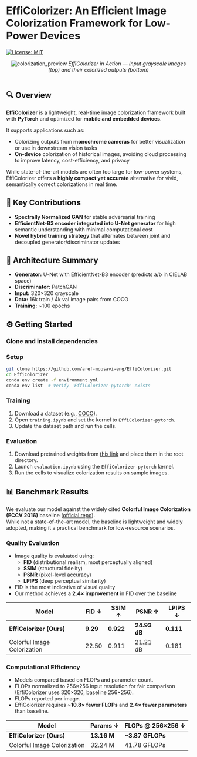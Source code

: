# EffiColorizer: An Efficient Image Colorization Framework for Low-Power Devices

[![License: MIT](https://img.shields.io/badge/License-MIT-yellow.svg)](https://opensource.org/licenses/MIT)

<p align="center">
  <img src="images/teaser.png" alt="colorization_preview" style="max-width: 100%; height: auto;" />
  <em>EffiColorizer in Action — Input grayscale images (top) and their colorized outputs (bottom)</em>
  <br><br>
</p>


## 🔍 Overview

**EffiColorizer** is a lightweight, real-time image colorization framework built with **PyTorch** and optimized for **mobile and embedded devices**.

It supports applications such as:
- Colorizing outputs from **monochrome cameras** for better visualization or use in downstream vision tasks
- **On-device** colorization of historical images, avoiding cloud processing to improve latency, cost-efficiency, and privacy

While state-of-the-art models are often too large for low-power systems, EffiColorizer offers a **highly compact yet accurate** alternative for vivid, semantically correct colorizations in real time.


## 🚀 Key Contributions

- **Spectrally Normalized GAN** for stable adversarial training
- **EfficientNet-B3 encoder integrated into U-Net generator** for high semantic understanding with minimal computational cost
- **Novel hybrid training strategy** that alternates between joint and decoupled generator/discriminator updates


## 🧠 Architecture Summary

- **Generator:** U-Net with EfficientNet-B3 encoder (predicts a/b in CIELAB space)  
- **Discriminator:** PatchGAN  
- **Input:** 320×320 grayscale  
- **Data:** 16k train / 4k val image pairs from COCO
- **Training:** ~100 epochs


## ⚙️ Getting Started

### Clone and install dependencies

### Setup

```bash
git clone https://github.com/aref-mousavi-eng/EffiColorizer.git
cd EffiColorizer
conda env create -f environment.yml
conda env list  # Verify 'EffiColorizer-pytorch' exists
```

### Training

1. Download a dataset (e.g., [COCO](https://cocodataset.org)).
2. Open `training.ipynb` and set the kernel to `EffiColorizer-pytorch`.
3. Update the dataset path and run the cells.

### Evaluation

1. Download pretrained weights from [this link](https://drive.google.com/file/d/1pM_Ub6jtVrNU_Ikpnxj-k4KlKdV_mdXC/view?usp=drive_link) and place them in the root directory.
2. Launch `evaluation.ipynb` using the `EffiColorizer-pytorch` kernel.
3. Run the cells to visualize colorization results on sample images.


## 📊 Benchmark Results

We evaluate our model against the widely cited **Colorful Image Colorization (ECCV 2016)** baseline ([official repo](https://github.com/richzhang/colorization)).  
While not a state-of-the-art model, the baseline is lightweight and widely adopted, making it a practical benchmark for low-resource scenarios.

### Quality Evaluation

- Image quality is evaluated using:
  - **FID** (distributional realism, most perceptually aligned)
  - **SSIM** (structural fidelity)
  - **PSNR** (pixel-level accuracy)
  - **LPIPS** (deep perceptual similarity)
- FID is the most indicative of visual quality
- Our method achieves a **2.4× improvement** in FID over the baseline

| Model                        | FID ↓    | SSIM ↑    | PSNR ↑       | LPIPS ↓   |
|-----------------------------|----------|-----------|--------------|-----------|
| **EffiColorizer (Ours)**    | **9.29** | **0.922** | **24.93 dB** | **0.111** |
| Colorful Image Colorization | 22.50    | 0.911     | 21.21 dB     | 0.181     |

### Computational Efficiency

- Models compared based on FLOPs and parameter count.
- FLOPs normalized to 256×256 input resolution for fair comparison (EffiColorizer uses 320×320, baseline 256×256).
- FLOPs reported per image.
- EffiColorizer requires **~10.8× fewer FLOPs** and **2.4× fewer parameters** than baseline.

| Model                        | Params ↓ | FLOPs @ 256×256 ↓ |
|-----------------------------|----------|--------------------|
| **EffiColorizer (Ours)**    | **13.16 M** | **~3.87 GFLOPs**   |
| Colorful Image Colorization | 32.24 M  | 41.78 GFLOPs       |

